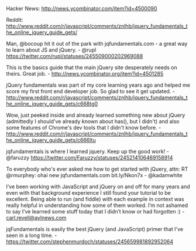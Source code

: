 Hacker News: http://news.ycombinator.com/item?id=4500090

Reddit: http://www.reddit.com/r/javascript/comments/znlhb/jquery_fundamentals_the_online_jquery_guide_gets/

Man, @bocoup hit it out of the park with jqfundamentals.com - a great way to learn about JS and jQuery. - @rupl https://twitter.com/rupl/statuses/245509000202969088

This is the basics guide that the main jQuery site desperately needs on theirs. Great job. - http://news.ycombinator.org/item?id=4501285

jQuery fundamentals was part of my core learning years ago and helped me score my first front end developer job. So glad to see it get updated. - http://www.reddit.com/r/javascript/comments/znlhb/jquery_fundamentals_the_online_jquery_guide_gets/c668tg0

Wow, just peeked inside and already learned something new about jQuery (admittedly I should've already known about has(), but I didn't) and also some features of Chrome's dev tools that I didn't know before. - http://www.reddit.com/r/javascript/comments/znlhb/jquery_fundamentals_the_online_jquery_guide_gets/c666ltu

jqfundamentals is where I learned jquery. Keep up the good work! - @faruzzy https://twitter.com/Faruzzy/statuses/245214106469158914

To everybody who's ever asked me how to get started with jQuery, attn: RT @rmurphey: ohai new jqfundamentals.com bit.ly/Nkon7x - @kadamwhite

I’ve been working with JavaScript and jQuery on and off for many years and even with that background experience I still found your tutorial to be excellent. Being able to run (and fiddle) with each example in context was really helpful in understanding how some of them worked. I’m not ashamed to say I’ve learned some stuff today that I didn’t know or had forgotten :) - carl.revell@aylnews.com

jqFundamentals is easily the best jQuery (and JavaScript) primer that I've seen
in a long time. - https://twitter.com/stephenmurdoch/statuses/245659981892952064
